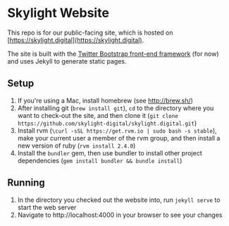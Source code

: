 Skylight Website
==========================

This repo is for our public-facing site, which is hosted on
[https://skylight.digital](https://skylight.digital).

The site is built with the [Twitter Bootstrap front-end framework](http://getbootstrap.com/) (for now) and uses Jekyll to generate static pages.

Setup
---
1. If you're using a Mac, install homebrew (see http://brew.sh/)
2. After installing git (`brew install git`), `cd` to the directory where you
   want to check-out the site, and then clone it (`git clone
   https://github.com/skylight-digital/skylight.digital.git`)
3. Install rvm (`\curl -sSL https://get.rvm.io | sudo bash -s stable`), make
   your current user a member of the rvm group, and then install a new version
   of ruby (`rvm install 2.4.0`)
4. Install the `bundler` gem, then use bundler to install other project
   dependencies (`gem install bundler && bundle install`)

Running
---
1. In the directory you checked out the website into, run `jekyll serve` to
   start the web server
2. Navigate to http://localhost:4000 in your browser to see your changes
